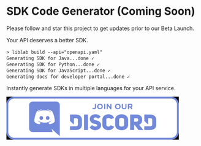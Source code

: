 # SDK Code Generator (Coming Soon)

Please follow and star this project to get updates prior to our Beta Launch.

Your API deserves a better SDK.

```console
> liblab build --api="openapi.yaml"
Generating SDK for Java...done ✓
Generating SDK for Python...done ✓
Generating SDK for JavaScript...done ✓
Generating docs for developer portal...done ✓
```

Instantly generate SDKs in multiple languages for your API service.

[![Join Our Discord](discord.png)](https://discord.gg/F8aECHbRkV)
